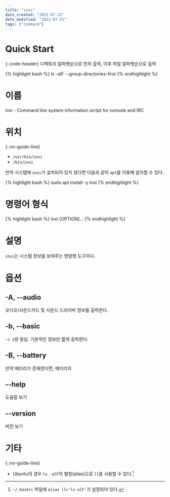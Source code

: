 ```yaml
---
title: "inxi"
date_created: "2021-07-22"
date_modified: "2021-07-25"
tags: ["command"]
---
```


# Quick Start

{:.code-header}
디렉토리 알파벳순으로 먼저 출력, 이후 파일 알파벳순으로 출력

{% highlight bash %}
ls -alF --group-directories-first
{% endhighlight %}


# 이름

inxi - Command line system information script for console and IRC

# 위치

{:.no-guide-line}
- `/usr/bin/inxi`
- `/bin/inxi`

만약 시스템에 `inxi`가 설치되어 있지 않다면 다음과 같이 `apt`를 이용해 설치할 수 있다.

{% highlight bash %}
sudo apt install -y inxi
{% endhighlight %}

# 명령어 형식

{% highlight bash %}
inxi [OPTION]...
{% endhighlight %}

# 설명

`inxi`는 시스템 정보를 보여주는 명령행 도구이다.

# 옵션

## -A, --audio

오디오/사운드카드 및 사운드 드라이버 정보를 출력한다.

## -b, --basic

`-v 2`랑 동일. 기본적인 정보만 짧게 출력한다.

## -B, --battery

만약 베터리가 존재한다면, 베터리의 



## --help

도움말 보기

## --version

버전 보기

# 기타

{:.no-guide-line}
- Ubuntu의 경우 `ls -alF`의 별칭(alias)으로 `ll`을 사용할 수 있다.[^10]

[^10]: `~/.bashrc` 파일에 `alias ll='ls-alF'`가 설정되어 있다.



